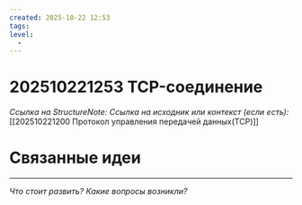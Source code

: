 ```yaml
---
created: 2025-10-22 12:53
tags:
level:
  -
---
```

# 202510221253 TCP-соединение

*Ссылка на StructureNote:*
*Ссылка на исходник или контекст (если есть):* [[202510221200 Протокол управления передачей данных(TCP)]]

# Связанные идеи

---

*Что стоит развить? Какие вопросы возникли?*
